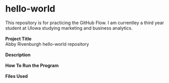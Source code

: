 # hello-world
This repository is for practicing the GitHub Flow.
I am currentley a third year student at UIowa studying marketing and business analytics.
<br>
<br>
**Project Title**
<br>
Abby Rivenburgh hello-world repository
<br>
<br>
**Description**
<br>
<br>
**How To Run the Program**
<br>
<br>
**Files Used**
